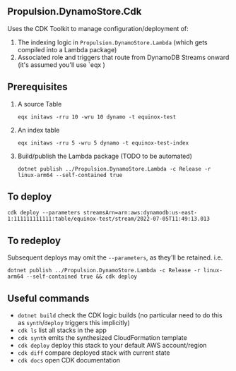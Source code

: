 ## Propulsion.DynamoStore.Cdk

Uses the CDK Toolkit to manage configuration/deployment of:
1. The indexing logic in `Propulsion.DynamoStore.Lambda` (which gets compiled into a Lambda package)
2. Associated role and triggers that route from DynamoDB Streams onward (it's assumed you'll use `eqx )

## Prerequisites

1. A source Table

       eqx initaws -rru 10 -wru 10 dynamo -t equinox-test

2. An index table

       eqx initaws -rru 5 -wru 5 dynamo -t equinox-test-index

4. Build/publish the Lambda package (TODO to be automated)

       dotnet publish ../Propulsion.DynamoStore.Lambda -c Release -r linux-arm64 --self-contained true

## To deploy

    cdk deploy --parameters streamsArn=arn:aws:dynamodb:us-east-1:111111111111:table/equinox-test/stream/2022-07-05T11:49:13.013

## To redeploy

Subsequent deploys may omit the `--parameters`, as they'll be retained. i.e.

    dotnet publish ../Propulsion.DynamoStore.Lambda -c Release -r linux-arm64 --self-contained true && cdk deploy

## Useful commands

* `dotnet build`     check the CDK logic builds (no particular need to do this as `synth`/`deploy` triggers this implicitly)
* `cdk ls`           list all stacks in the app
* `cdk synth`        emits the synthesized CloudFormation template
* `cdk deploy`       deploy this stack to your default AWS account/region
* `cdk diff`         compare deployed stack with current state
* `cdk docs`         open CDK documentation
